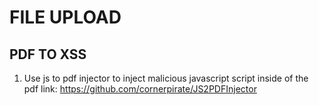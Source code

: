 # FILE UPLOAD

## PDF TO XSS
1. Use js to pdf injector to inject malicious javascript script inside of the pdf
link: https://github.com/cornerpirate/JS2PDFInjector